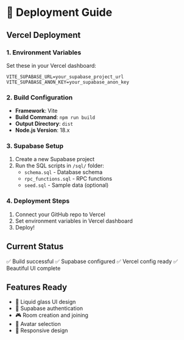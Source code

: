 # 🚀 Deployment Guide

## Vercel Deployment

### 1. Environment Variables
Set these in your Vercel dashboard:

```
VITE_SUPABASE_URL=your_supabase_project_url
VITE_SUPABASE_ANON_KEY=your_supabase_anon_key
```

### 2. Build Configuration
- **Framework**: Vite
- **Build Command**: `npm run build`
- **Output Directory**: `dist`
- **Node.js Version**: 18.x

### 3. Supabase Setup
1. Create a new Supabase project
2. Run the SQL scripts in `/sql/` folder:
   - `schema.sql` - Database schema
   - `rpc_functions.sql` - RPC functions
   - `seed.sql` - Sample data (optional)

### 4. Deployment Steps
1. Connect your GitHub repo to Vercel
2. Set environment variables in Vercel dashboard
3. Deploy!

## Current Status
✅ Build successful
✅ Supabase configured
✅ Vercel config ready
✅ Beautiful UI complete

## Features Ready
- 🎨 Liquid glass UI design
- 🔐 Supabase authentication
- 🎮 Room creation and joining
- 👤 Avatar selection
- 📱 Responsive design